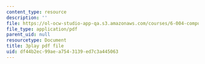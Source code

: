```yaml
---
content_type: resource
description: ''
file: https://ol-ocw-studio-app-qa.s3.amazonaws.com/courses/6-004-computation-structures-spring-2017/df44b2ec99aea7543139ed7c3a445063_4PkKI_S9TIQ.pdf
file_type: application/pdf
parent_uid: null
resourcetype: Document
title: 3play pdf file
uid: df44b2ec-99ae-a754-3139-ed7c3a445063
---
```

